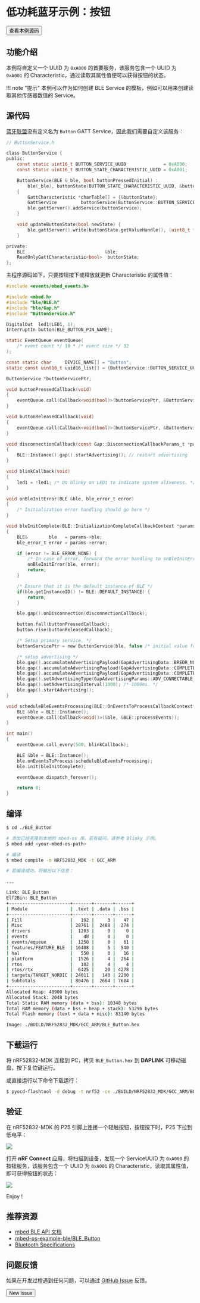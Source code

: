 # 低功耗蓝牙示例：按钮

<a href="https://github.com/makerdiary/nrf52832-mdk/tree/master/examples/mbedos5/mbed-os-example-ble/BLE_Button"><button data-md-color-primary="indigo">查看本例源码</button></a>

## 功能介绍
本例将自定义一个 UUID 为 `0xA000` 的首要服务，该服务包含一个 UUID 为 `0xA001` 的 Characteristic，通过读取其属性值便可以获得按钮的状态。

!!! note "提示"
    本例可以作为如何创建 BLE Service 的模板，例如可以用来创建读取其他传感器数值的 Service。


## 源代码

[蓝牙联盟](https://www.bluetooth.com/specifications/gatt/services)没有定义名为 `Button` GATT Service，因此我们需要自定义该服务：

``` c
// ButtonService.h

class ButtonService {
public:
    const static uint16_t BUTTON_SERVICE_UUID              = 0xA000;
    const static uint16_t BUTTON_STATE_CHARACTERISTIC_UUID = 0xA001;

    ButtonService(BLE &_ble, bool buttonPressedInitial) :
        ble(_ble), buttonState(BUTTON_STATE_CHARACTERISTIC_UUID, &buttonPressedInitial, GattCharacteristic::BLE_GATT_CHAR_PROPERTIES_NOTIFY)
    {
        GattCharacteristic *charTable[] = {&buttonState};
        GattService         buttonService(ButtonService::BUTTON_SERVICE_UUID, charTable, sizeof(charTable) / sizeof(GattCharacteristic *));
        ble.gattServer().addService(buttonService);
    }

    void updateButtonState(bool newState) {
        ble.gattServer().write(buttonState.getValueHandle(), (uint8_t *)&newState, sizeof(bool));
    }

private:
    BLE                              &ble;
    ReadOnlyGattCharacteristic<bool>  buttonState;
};

```

主程序源码如下，只要按钮按下或释放就更新 Characteristic 的属性值：

``` c
#include <events/mbed_events.h>

#include <mbed.h>
#include "ble/BLE.h"
#include "ble/Gap.h"
#include "ButtonService.h"

DigitalOut  led1(LED1, 1);
InterruptIn button(BLE_BUTTON_PIN_NAME);

static EventQueue eventQueue(
    /* event count */ 10 * /* event size */ 32
);

const static char     DEVICE_NAME[] = "Button";
static const uint16_t uuid16_list[] = {ButtonService::BUTTON_SERVICE_UUID};

ButtonService *buttonServicePtr;

void buttonPressedCallback(void)
{
    eventQueue.call(Callback<void(bool)>(buttonServicePtr, &ButtonService::updateButtonState), true);
}

void buttonReleasedCallback(void)
{
    eventQueue.call(Callback<void(bool)>(buttonServicePtr, &ButtonService::updateButtonState), false);
}

void disconnectionCallback(const Gap::DisconnectionCallbackParams_t *params)
{
    BLE::Instance().gap().startAdvertising(); // restart advertising
}

void blinkCallback(void)
{
    led1 = !led1; /* Do blinky on LED1 to indicate system aliveness. */
}

void onBleInitError(BLE &ble, ble_error_t error)
{
    /* Initialization error handling should go here */
}

void bleInitComplete(BLE::InitializationCompleteCallbackContext *params)
{
    BLE&        ble   = params->ble;
    ble_error_t error = params->error;

    if (error != BLE_ERROR_NONE) {
        /* In case of error, forward the error handling to onBleInitError */
        onBleInitError(ble, error);
        return;
    }

    /* Ensure that it is the default instance of BLE */
    if(ble.getInstanceID() != BLE::DEFAULT_INSTANCE) {
        return;
    }

    ble.gap().onDisconnection(disconnectionCallback);

    button.fall(buttonPressedCallback);
    button.rise(buttonReleasedCallback);

    /* Setup primary service. */
    buttonServicePtr = new ButtonService(ble, false /* initial value for button pressed */);

    /* setup advertising */
    ble.gap().accumulateAdvertisingPayload(GapAdvertisingData::BREDR_NOT_SUPPORTED | GapAdvertisingData::LE_GENERAL_DISCOVERABLE);
    ble.gap().accumulateAdvertisingPayload(GapAdvertisingData::COMPLETE_LIST_16BIT_SERVICE_IDS, (uint8_t *)uuid16_list, sizeof(uuid16_list));
    ble.gap().accumulateAdvertisingPayload(GapAdvertisingData::COMPLETE_LOCAL_NAME, (uint8_t *)DEVICE_NAME, sizeof(DEVICE_NAME));
    ble.gap().setAdvertisingType(GapAdvertisingParams::ADV_CONNECTABLE_UNDIRECTED);
    ble.gap().setAdvertisingInterval(1000); /* 1000ms. */
    ble.gap().startAdvertising();
}

void scheduleBleEventsProcessing(BLE::OnEventsToProcessCallbackContext* context) {
    BLE &ble = BLE::Instance();
    eventQueue.call(Callback<void()>(&ble, &BLE::processEvents));
}

int main()
{
    eventQueue.call_every(500, blinkCallback);

    BLE &ble = BLE::Instance();
    ble.onEventsToProcess(scheduleBleEventsProcessing);
    ble.init(bleInitComplete);

    eventQueue.dispatch_forever();

    return 0;
}
```

## 编译

``` sh
$ cd ./BLE_Button

# 添加已经克隆到本地的 mbed-os 库。若有疑问，请参考 Blinky 示例。
$ mbed add <your-mbed-os-path>

# 编译
$ mbed compile -m NRF52832_MDK -t GCC_ARM

# 若编译成功，将输出以下信息：

...

Link: BLE_Button
Elf2Bin: BLE_Button
+-----------------------+-------+-------+------+
| Module                | .text | .data | .bss |
+-----------------------+-------+-------+------+
| Fill                  |   192 |     3 |   47 |
| Misc                  | 28761 |  2488 |  274 |
| drivers               |  1203 |     0 |    0 |
| events                |    48 |     0 |    0 |
| events/equeue         |  1250 |     0 |   61 |
| features/FEATURE_BLE  | 16408 |     5 |  540 |
| hal                   |   550 |     0 |   16 |
| platform              |  1526 |     4 |  264 |
| rtos                  |   102 |     4 |    4 |
| rtos/rtx              |  6425 |    20 | 4278 |
| targets/TARGET_NORDIC | 24011 |   140 | 2200 |
| Subtotals             | 80476 |  2664 | 7684 |
+-----------------------+-------+-------+------+
Allocated Heap: 40900 bytes
Allocated Stack: 2048 bytes
Total Static RAM memory (data + bss): 10348 bytes
Total RAM memory (data + bss + heap + stack): 53296 bytes
Total Flash memory (text + data + misc): 83140 bytes

Image: ./BUILD/NRF52832_MDK/GCC_ARM/BLE_Button.hex
```

## 下载运行
将 nRF52832-MDK 连接到 PC，拷贝 `BLE_Button.hex` 到 **DAPLINK** 可移动磁盘，按下复位键运行。

或直接运行以下命令下载运行：

``` sh
$ pyocd-flashtool -d debug -t nrf52 -ce ./BUILD/NRF52832_MDK/GCC_ARM/BLE_Button.hex

```

## 验证
在 nRF52832-MDK 的 P25 引脚上连接一个轻触按钮，按钮按下时，P25 下拉到低电平：

![](https://img.makerdiary.co/wiki/nrf52832mdk/mbed-ble-button.jpg)

打开 **nRF Connect** 应用，将扫描到设备，发现一个 ServiceUUID 为 `0xA000` 的按钮服务，该服务包含一个 UUID 为 `0xA001` 的 Characteristic，读取其属性值，即可获得按钮的状态：

![](https://img.makerdiary.co/wiki/nrf52832mdk/mbed-ble-button-app.gif)

Enjoy !


## 推荐资源
* [mbed BLE API 文档](https://docs.mbed.com/docs/mbed-os-api-reference/en/latest/APIs/communication/ble/)
* [mbed-os-example-ble/BLE_Button](https://github.com/makerdiary/mbed-os-example-ble/tree/master/BLE_Button)
* [Bluetooth Specifications](https://www.bluetooth.com/specifications)

## 问题反馈

如果在开发过程遇到任何问题，可以通过 [GitHub Issue](https://github.com/makerdiary/nrf52832-mdk/issues) 反馈。

<a href="https://github.com/makerdiary/nrf52832-mdk/issues/new"><button data-md-color-primary="green">New Issue</button></a>

